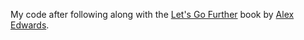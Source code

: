 My code after following along with the [Let's Go Further](https://lets-go-further.alexedwards.net/) book by [Alex Edwards](https://www.alexedwards.net/).
